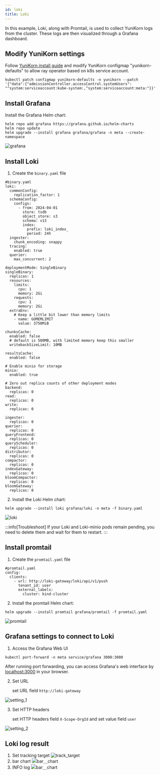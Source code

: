 ```yaml
---
id: loki
title: Loki
---
```


<!--
Licensed to the Apache Software Foundation (ASF) under one
or more contributor license agreements.  See the NOTICE file
distributed with this work for additional information
regarding copyright ownership.  The ASF licenses this file
to you under the Apache License, Version 2.0 (the
"License"); you may not use this file except in compliance
with the License.  You may obtain a copy of the License at

  http://www.apache.org/licenses/LICENSE-2.0

Unless required by applicable law or agreed to in writing,
software distributed under the License is distributed on an
"AS IS" BASIS, WITHOUT WARRANTIES OR CONDITIONS OF ANY
KIND, either express or implied.  See the License for the
specific language governing permissions and limitations
under the License.
-->

In this example, Loki, along with Promtail, is used to collect YuniKorn logs from the cluster. These logs are then visualized through a Grafana dashboard.

## Modify YuniKorn settings
Follow [YuniKorn install guide](https://yunikorn.apache.org/docs/) and modify YuniKorn configmap "yunikorn-defaults" to allow ray operator based on k8s service account.
```
kubectl patch configmap yunikorn-defaults -n yunikorn --patch '{"data":{"admissionController.accessControl.systemUsers": "^system:serviceaccount:kube-system:,^system:serviceaccount:meta:"}}' 
```

## Install Grafana 
Install the Grafana Helm chart:
```
helm repo add grafana https://grafana.github.io/helm-charts
helm repo update
helm upgrade --install grafana grafana/grafana -n meta --create-namespace
```
![grafana](../assets/grafana.png)

## Install Loki
1. Create the `binary.yaml` file
```
#binary.yaml
loki:
  commonConfig:
    replication_factor: 1
  schemaConfig:
    configs:
      - from: 2024-04-01
        store: tsdb
        object_store: s3
        schema: v13
        index:
          prefix: loki_index_
          period: 24h
  ingester:
    chunk_encoding: snappy
  tracing:
    enabled: true
  querier:
    max_concurrent: 2

deploymentMode: SingleBinary
singleBinary:
  replicas: 1
  resources:
    limits:
      cpu: 1
      memory: 2Gi
    requests:
      cpu: 1
      memory: 2Gi
  extraEnv:
    # Keep a little bit lower than memory limits
    - name: GOMEMLIMIT
      value: 3750MiB

chunksCache:
  enabled: false
  # default is 500MB, with limited memory keep this smaller
  writebackSizeLimit: 10MB

resultsCache:
  enabled: false

# Enable minio for storage
minio:
  enabled: true

# Zero out replica counts of other deployment modes
backend:
  replicas: 0
read:
  replicas: 0
write:
  replicas: 0

ingester:
  replicas: 0
querier:
  replicas: 0
queryFrontend:
  replicas: 0
queryScheduler:
  replicas: 0
distributor:
  replicas: 0
compactor:
  replicas: 0
indexGateway:
  replicas: 0
bloomCompactor:
  replicas: 0
bloomGateway:
  replicas: 0
```
2. Install the Loki Helm chart:
```
helm upgrade --install loki grafana/loki -n meta -f binary.yaml
```
![loki](../assets/loki.png)


:::info[Troubleshoot]
If your Loki and Loki-minio pods remain pending, you need to delete them and wait for them to restart.
:::

## Install promtail
1. Create the `promtail.yaml` file
```
#promtail.yaml
config:
  clients:
    - url: http://loki-gateway/loki/api/v1/push
      tenant_id: user
      external_labels:
        cluster: kind-cluster
```
2. Install the promtail Helm chart:
```
helm upgrade --install promtail grafana/promtail -f promtail.yaml
```
![promtail](../assets/promtail.png)

## Grafana settings to connect to Loki
1. Access the Grafana Web UI
```
kubectl port-forward -n meta service/grafana 3000:3000
```
After running port forwarding, you can access Grafana's web interface by [localhost:3000](http://localhost:3000) in your browser.

2. Set URL 

    set URL field `http://loki-gateway`

![setting_1](../assets/grafana_loki_setting_1.png)

3. Set HTTP headers

    set HTTP headers field `X-Scope-OrgId` and set value field `user`

![setting_2](../assets/grafana_loki_setting_2.png)

## Loki log result
1. Set tracking target
![track_target](../assets/loki_track_tg.png)
2. bar chart
![bar＿chart](../assets/loki_log_1.png)
3. INFO log
![bar＿chart](../assets/loki_log_2.png)
